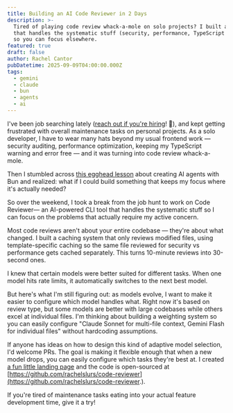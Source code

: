 ```yaml
---
title: Building an AI Code Reviewer in 2 Days
description: >-
  Tired of playing code review whack-a-mole on solo projects? I built an AI tool
  that handles the systematic stuff (security, performance, TypeScript issues)
  so you can focus elsewhere.
featured: true
draft: false
author: Rachel Cantor
pubDatetime: 2025-09-09T04:00:00.000Z
tags:
  - gemini
  - claude
  - bun
  - agents
  - ai
---
```


I've been job searching lately ([reach out if you're hiring](https://linkedin.com/in/rachelcantor "reach out if you're hiring!")! 👋), and kept getting frustrated with overall maintenance tasks on personal projects. As a solo developer, I have to wear many hats beyond my usual frontend work — security auditing, performance optimization, keeping my TypeScript warning and error free — and it was turning into code review whack-a-mole.

Then I stumbled across [this egghead lesson](https://egghead.io/courses/claude-code-automation-cookbook-recipes-for-ai-agents~tsilh "this egghead lesson") about creating AI agents with Bun and realized: what if I could build something that keeps my focus where it's actually needed?

So over the weekend, I took a break from the job hunt to work on Code Reviewer— an AI-powered CLI tool that handles the systematic stuff so I can focus on the problems that actually require my active concern.

Most code reviews aren't about your entire codebase — they're about what changed. I built a caching system that only reviews modified files, using template-specific caching so the same file reviewed for security vs performance gets cached separately. This turns 10-minute reviews into 30-second ones.

I knew that certain models were better suited for different tasks. When one model hits rate limits, it automatically switches to the next best model.

But here's what I'm still figuring out: as models evolve, I want to make it easier to configure which model handles what. Right now it's based on review type, but some models are better with large codebases while others excel at individual files. I'm thinking about building a weighting system so you can easily configure "Claude Sonnet for multi-file context, Gemini Flash for individual files" without hardcoding assumptions.

If anyone has ideas on how to design this kind of adaptive model selection, I'd welcome PRs. The goal is making it flexible enough that when a new model drops, you can easily configure which tasks they're best at. I created [a fun little landing page](https://rachelslurs.github.io/code-reviewer/ "a fun little landing page") and the code is open-sourced at [https://github.com/rachelslurs/code-reviewer](https://github.com/rachelslurs/code-reviewer.).

If you're tired of maintenance tasks eating into your actual feature development time, give it a try!
